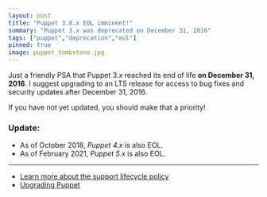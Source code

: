 ```yaml
---
layout: post
title: "Puppet 3.8.x EOL imminent!"
summary: "Puppet 3.x was deprecated on December 31, 2016"
tags: ["puppet","deprecation","eol"]
pinned: true
image: puppet_tombstone.jpg
---
```

Just a friendly PSA that Puppet 3.x reached its end of life <b><span id="warning">on December 31, 2016</span></b>.
I suggest upgrading to an LTS release for access to bug fixes and security updates
after December 31, 2016.

If you have not yet updated, you should make that a priority!

### Update:

* As of October 2018, *Puppet 4.x* is also EOL.
* As of February 2021, *Puppet 5.x* is also EOL.

----
* [Learn more about the support lifecycle policy](https://puppet.com/docs/puppet/latest/platform_lifecycle.html)
* [Upgrading Puppet](https://puppet.com/docs/puppet/latest/installing_and_upgrading.html)

<script>
    var eol  = new Date(2016, 11, 31, 23, 59, 59);
    var days = Math.round((new Date() - eol) / (86400000));

    $("#warning").html(days + " days ago");
</script>
